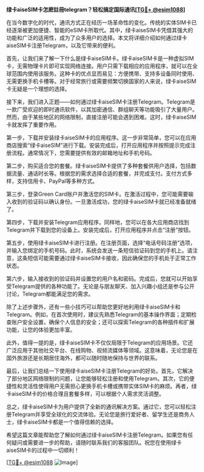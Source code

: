 **绿卡aiseSIM卡怎麽註冊telegram？轻松搞定国际通讯[[TG💪+ @esim1088](https://t.me/s/esim1088)]**

在当今数字化的时代，通讯方式正在经历一场革命性的变化。传统的实体SIM卡已经逐渐被更加便捷、智能的eSIM卡所取代。其中，绿卡aiseSIM卡凭借其强大的功能和广泛的适用性，成为了众多用户的选择。本文将详细介绍如何通过绿卡aiseSIM卡注册Telegram，以及它带来的便利。

首先，让我们来了解一下什么是绿卡aiseSIM卡。绿卡aiseSIM卡是一种虚拟SIM卡，无需物理卡片即可实现网络连接。用户只需下载相应的应用程序，就可以在全球范围内使用该服务。这种卡的优点显而易见：方便携带、支持多设备同时使用、无需更换手机卡槽等。对于经常旅行或需要频繁切换国家的人来说，绿卡aiseSIM卡无疑是一个理想的选择。

接下来，我们进入正题——如何通过绿卡aiseSIM卡注册Telegram。Telegram是一款广受欢迎的即时通讯软件，以其加密通信、群组聊天等功能吸引了大量用户。然而，由于某些地区的网络限制，直接注册可能会遇到困难。这时，绿卡aiseSIM卡就发挥了重要作用。

第一步，下载并安装绿卡aiseSIM卡的应用程序。这一步非常简单，您可以在应用商店搜索“绿卡aiseSIM”进行下载。安装完成后，打开应用程序并按照提示完成注册流程。通常情况下，您需要提供有效的邮箱地址和手机号码。

第二步，购买适合您的套餐。绿卡aiseSIM卡提供了多种套餐供用户选择，包括数据流量、通话时长等。根据您的需求选择合适的套餐，并完成支付。支付方式多样，支持信用卡、PayPal等多种方式。

第三步，登录Green Card账户并激活您的SIM卡。在激活过程中，您可能需要输入收到的验证码以确认身份。一旦激活成功，您的绿卡aiseSIM卡就已经准备就绪了。

第四步，下载并安装Telegram应用程序。同样地，您可以在各大应用商店找到Telegram并下载到您的设备上。安装完成后，打开应用程序并点击“注册”按钮。

第五步，使用绿卡aiseSIM卡进行注册。在注册页面，选择“电话号码注册”选项，并输入您绑定的手机号码。此时，系统会发送一条短信验证码到您的手机上。请注意，这条短信可能需要通过绿卡aiseSIM卡接收，因此确保您的手机处于正常工作状态。

第六步，输入接收到的验证码并设置您的用户名和密码。完成后，您就可以开始享受Telegram提供的各种功能了。无论是与朋友聊天、加入兴趣小组还是参与公开讨论，Telegram都能满足您的需求。

除了上述步骤外，还有一些小技巧可以帮助您更好地利用绿卡aiseSIM卡和Telegram。例如，在首次使用时，建议先熟悉Telegram的基本操作界面；定期检查账户安全设置，确保个人信息的安全；还可以探索Telegram的各种插件和扩展功能，让您的体验更加丰富。

此外，值得一提的是，绿卡aiseSIM卡不仅仅局限于Telegram的应用场景。它还广泛应用于其他社交平台、在线购物、视频流媒体等领域。这意味着，无论您是在国外旅游还是长期居住海外，都可以随时随地保持与世界的联系。

最后，让我们总结一下使用绿卡aiseSIM卡注册Telegram的好处。首先，它解决了部分地区网络限制的问题，让您能够轻松注册和使用Telegram。其次，它的便捷性和灵活性使得用户无需担心更换手机卡槽或携带实体SIM卡的麻烦。再者，绿卡aiseSIM卡的价格合理且套餐多样，可以根据个人需求灵活调整。

总之，绿卡aiseSIM卡为用户提供了全新的通讯解决方案。通过它，您可以轻松注册Telegram并享受全球化的交流体验。无论您是旅行爱好者、留学生还是商务人士，绿卡aiseSIM卡都是一个值得信赖的选择。

希望这篇文章能帮助您了解如何通过绿卡aiseSIM卡注册Telegram。如果您有任何疑问或需要进一步的帮助，请随时联系我们的客服团队。祝您在使用绿卡aiseSIM卡的过程中一切顺利！

[[TG💪+ @esim1088](https://t.me/s/esim1088) ![Image](https://i.postimg.cc/4NQfJmqS/Snipaste-2025-05-13-00-14-12.png)]